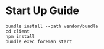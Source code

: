 # Start Up Guide

```shell
bundle install --path vendor/bundle
cd client
npm install
bundle exec foreman start
```
